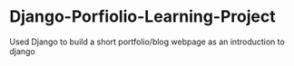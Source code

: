 # Django-Porfiolio-Learning-Project

Used Django to build a short portfolio/blog webpage as an introduction to django 
